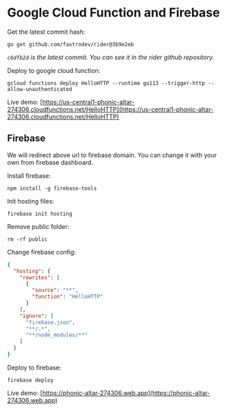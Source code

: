 # Google Cloud Function and Firebase

Get the latest commit hash:
```
go get github.com/fastrodev/rider@3b9e2eb
```

*`c6dfb2d` is the latest commit. You can see it in the rider github repository.*

Deploy to google cloud function:
```
gcloud functions deploy HelloHTTP --runtime go113 --trigger-http --allow-unauthenticated
```

Live demo: [https://us-central1-phonic-altar-274306.cloudfunctions.net/HelloHTTP](https://us-central1-phonic-altar-274306.cloudfunctions.net/HelloHTTP)

## Firebase

We will redirect above url to firebase domain. You can change it with your own from firebase dashboard.

Install firebase:
```
npm install -g firebase-tools
```

Init hosting files:
```
firebase init hosting
```

Remove public folder:
```
rm -rf public
```

Change firebase config:
```json
{
  "hosting": {
    "rewrites": [
      {
        "source": "**",
        "function": "HelloHTTP"
      }
    ],
    "ignore": [
      "firebase.json",
      "**/.*",
      "**/node_modules/**"
    ]
  }
}
```

Deploy to firebase:
```
firebase deploy
```

Live demo: [https://phonic-altar-274306.web.app](https://phonic-altar-274306.web.app)